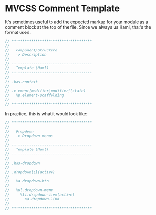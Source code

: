MVCSS Comment Template
======================

It's sometimes useful to add the expected markup for your module as a comment block at the top of the file. Since we always us Haml, that's the format used.

```sass
// *************************************
//
//   Component/Structure
//   -> Description
//
// -------------------------------------
//   Template (Haml)
// -------------------------------------
//
// .has-context
//
// .element[modifier|modifier](state)
//   %p.element-scaffolding
//
// *************************************
```

In practice, this is what it would look like:

```sass
// *************************************
//
//   Dropdown
//   -> Dropdown menus
//
// -------------------------------------
//   Template (Haml)
// -------------------------------------
//
// .has-dropdown
//
// .dropdown[s](active)
//
//   %a.dropdown-btn
//
//   %ul.dropdown-menu
//     %li.dropdown-item(active)
//       %a.dropdown-link
//
// *************************************
```
